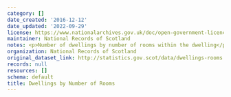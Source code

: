 ```yaml
---
category: []
date_created: '2016-12-12'
date_updated: '2022-09-29'
license: https://www.nationalarchives.gov.uk/doc/open-government-licence/version/3/
maintainer: National Records of Scotland
notes: <p>Number of dwellings by number of rooms within the dwelling</p>
organization: National Records of Scotland
original_dataset_link: http://statistics.gov.scot/data/dwellings-rooms
records: null
resources: []
schema: default
title: Dwellings by Number of Rooms
---
```

